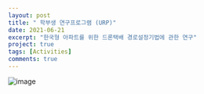 ```yaml
---
layout: post
title: " 학부생 연구프로그램 (URP)"
date: 2021-06-21
excerpt: "한국형 아파트를 위한 드론택배 경로설정기법에 관한 연구"
project: true
tags: [Activities]
comments: true
---
```


![image](https://user-images.githubusercontent.com/70894372/193973984-3458a669-7e21-4b36-9936-6045b4469067.png)
